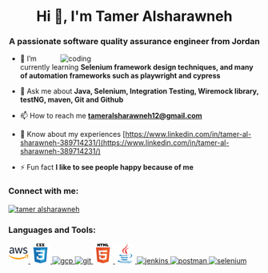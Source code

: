 <h1 align="center">Hi 👋, I'm Tamer Alsharawneh</h1>
<h3 align="center">A passionate software quality assurance engineer from Jordan</h3>
<img src="https://encrypted-tbn0.gstatic.com/images?q=tbn:ANd9GcRbvkFUWhINNIJau5L4raqlAYL_TacLvTXGkg&s" width="400" alt="coding" align="right">


- 🌱 I’m currently learning **Selenium framework design techniques, and many of automation frameworks such as playwright and cypress**

- 💬 Ask me about **Java, Selenium, Integration Testing, Wiremock library, testNG, maven, Git and Github**

- 📫 How to reach me **tameralsharawneh12@gmail.com**

- 📄 Know about my experiences [https://www.linkedin.com/in/tamer-al-sharawneh-389714231/](https://www.linkedin.com/in/tamer-al-sharawneh-389714231/)

- ⚡ Fun fact **I like to see people happy because of me**

<h3 align="left">Connect with me:</h3>
<p align="left">
<a href="https://linkedin.com/in/tamer alsharawneh" target="blank"><img align="center" src="https://raw.githubusercontent.com/rahuldkjain/github-profile-readme-generator/master/src/images/icons/Social/linked-in-alt.svg" alt="tamer alsharawneh" height="30" width="40" /></a>
</p>

<h3 align="left">Languages and Tools:</h3>
<p align="left"> <a href="https://aws.amazon.com" target="_blank" rel="noreferrer"> <img src="https://raw.githubusercontent.com/devicons/devicon/master/icons/amazonwebservices/amazonwebservices-original-wordmark.svg" alt="aws" width="40" height="40"/> </a> <a href="https://www.w3schools.com/css/" target="_blank" rel="noreferrer"> <img src="https://raw.githubusercontent.com/devicons/devicon/master/icons/css3/css3-original-wordmark.svg" alt="css3" width="40" height="40"/> </a> <a href="https://cloud.google.com" target="_blank" rel="noreferrer"> <img src="https://www.vectorlogo.zone/logos/google_cloud/google_cloud-icon.svg" alt="gcp" width="40" height="40"/> </a> <a href="https://git-scm.com/" target="_blank" rel="noreferrer"> <img src="https://www.vectorlogo.zone/logos/git-scm/git-scm-icon.svg" alt="git" width="40" height="40"/> </a> <a href="https://www.w3.org/html/" target="_blank" rel="noreferrer"> <img src="https://raw.githubusercontent.com/devicons/devicon/master/icons/html5/html5-original-wordmark.svg" alt="html5" width="40" height="40"/> </a> <a href="https://www.java.com" target="_blank" rel="noreferrer"> <img src="https://raw.githubusercontent.com/devicons/devicon/master/icons/java/java-original.svg" alt="java" width="40" height="40"/> </a> <a href="https://www.jenkins.io" target="_blank" rel="noreferrer"> <img src="https://www.vectorlogo.zone/logos/jenkins/jenkins-icon.svg" alt="jenkins" width="40" height="40"/> </a> <a href="https://postman.com" target="_blank" rel="noreferrer"> <img src="https://www.vectorlogo.zone/logos/getpostman/getpostman-icon.svg" alt="postman" width="40" height="40"/> </a> <a href="https://www.selenium.dev" target="_blank" rel="noreferrer"> <img src="https://raw.githubusercontent.com/detain/svg-logos/780f25886640cef088af994181646db2f6b1a3f8/svg/selenium-logo.svg" alt="selenium" width="40" height="40"/> </a> </p>
